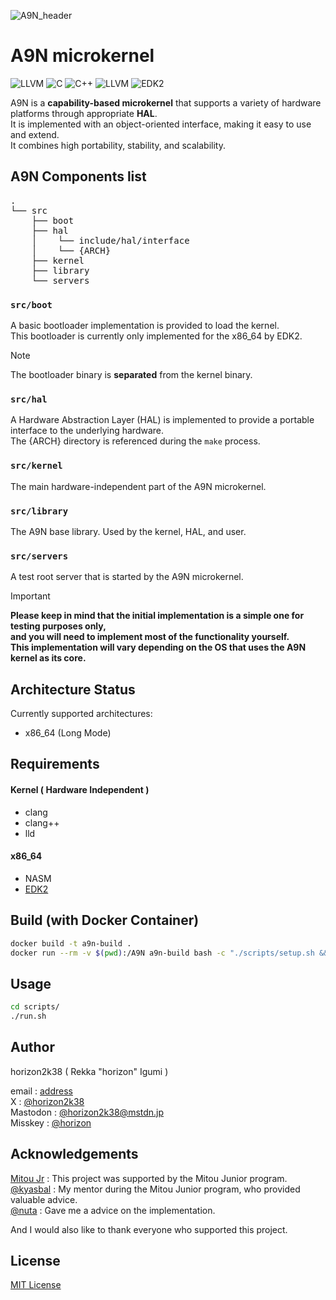 ![A9N_header](https://github.com/horizon2038/A9N/assets/89717194/1ad9d635-c165-4609-bf47-cd592998409f)

# A9N microkernel

![LLVM](https://img.shields.io/badge/ASM-00599C?style=for-the-badge&logoColor=white)
![C](https://img.shields.io/badge/c-%2300599C.svg?style=for-the-badge&logo=c&logoColor=white)
![C++](https://img.shields.io/badge/c++-%2300599C.svg?style=for-the-badge&logo=c%2B%2B&logoColor=white)
![LLVM](https://img.shields.io/badge/llvm-00599C?style=for-the-badge&logo=llvm&logoColor=white)
![EDK2](https://img.shields.io/badge/%2Aedk2-00599C?style=for-the-badge&logoColor=white)

A9N is a **capability-based microkernel** that supports a variety of hardware platforms through appropriate **HAL**.  
It is implemented with an object-oriented interface, making it easy to use and extend.  
It combines high portability, stability, and scalability.

## A9N Components list

<pre>
.
└── src
    ├── boot
    ├── hal
    │    └── include/hal/interface
    │    └── {ARCH}
    ├── kernel
    ├── library
    └── servers
</pre>

### `src/boot`

A basic bootloader implementation is provided to load the kernel.  
This bootloader is currently only implemented for the x86_64 by EDK2.
> [!NOTE]
> The bootloader binary is **separated** from the kernel binary.

### `src/hal`

A Hardware Abstraction Layer (HAL) is implemented to provide a portable interface
to the underlying hardware.  
The {ARCH} directory is referenced during the `make` process.  

### `src/kernel`

The main hardware-independent part of the A9N microkernel.

### `src/library`

The A9N base library.
Used by the kernel, HAL, and user.

### `src/servers`

A test root server that is started by the A9N microkernel.  

> [!IMPORTANT]
> **Please keep in mind that the initial implementation is a simple one for testing purposes only,  
> and you will need to implement most of the functionality yourself.  
> This implementation will vary depending on the OS that uses the A9N kernel as its core.**

## Architecture Status

Currently supported architectures:

- x86_64 (Long Mode)

## Requirements

#### Kernel ( Hardware Independent )

- clang
- clang++
- lld

#### x86_64

- NASM
- [EDK2](https://github.com/tianocore/edk2)

## Build (with Docker Container)

```bash
docker build -t a9n-build .
docker run --rm -v $(pwd):/A9N a9n-build bash -c "./scripts/setup.sh && make"
```

## Usage

```bash
cd scripts/
./run.sh
```

## Author

horizon2k38 ( Rekka "horizon" Igumi )

email : [address](<mailto:rekka728@gmail.com>)  
X : [@horizon2k38](https://x.com/horizon2k38)  
Mastodon : [@horizon2k38@mstdn.jp](https://mstdn.jp/@horizon2k38)  
Misskey : [@horizon](https://misskey.io/@horizon)  

## Acknowledgements

[Mitou Jr](https://jr.mitou.org) : This project was supported by the Mitou Junior program.  
[@kyasbal](https://github.com/kyasbal) : My mentor during the Mitou Junior program, who provided valuable advice.  
[@nuta](https://github.com/nuta) : Gave me a advice on the implementation.  

And I would also like to thank everyone who supported this project.  

## License

[MIT License](https://choosealicense.com/licenses/mit/)
